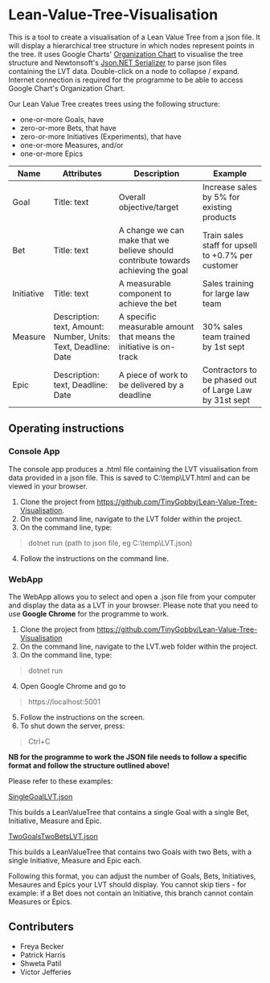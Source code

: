 # Lean-Value-Tree-Visualisation

This is a tool to create a visualisation of a Lean Value Tree from a json file. It will display a hierarchical tree structure in which nodes represent points in the tree.
It uses Google Charts' [Organization Chart](https://developers.google.com/chart/interactive/docs/gallery/orgchart) to visualise the tree structure and Newtonsoft's [Json.NET Serializer](https://www.newtonsoft.com/json) to parse json files containing the LVT data.
Double-click on a node to collapse / expand.  Internet connection is required for the programme to be able to access Google Chart's Organization Chart.

Our Lean Value Tree creates trees using the following structure:

- one-or-more Goals, have
- zero-or-more Bets, that have
- zero-or-more Initiatives (Experiments), that have
- one-or-more Measures, and/or
- one-or-more Epics

|Name	| Attributes |	Description	| Example |
|-----|------------|--------------|---------|
|Goal	|Title: text | Overall objective/target	| Increase sales by 5% for existing products |
|Bet	|Title: text |A change we can make that we believe should contribute towards achieving the goal	| Train sales staff for upsell to +0.7% per customer |
|Initiative	|Title: text	|A measurable component to achieve the bet	| Sales training for large law team|
|Measure	|Description: text, Amount: Number, Units: Text, Deadline: Date	| A specific measurable amount that means the initiative is on-track	| 30% sales team trained by 1st sept |
|Epic	| Description: text, Deadline: Date	| A piece of work to be delivered by a deadline	| Contractors to be phased out of Large Law by 31st sept|


## Operating instructions
### Console App
The console app produces a .html file containing the LVT visualisation from data provided in a json file.
This is saved to C:\temp\LVT.html and can be viewed in your browser.

1) Clone the project from https://github.com/TinyGobby/Lean-Value-Tree-Visualisation. 
2) On the command line, navigate to the LVT folder within the project.
3) On the command line, type:
> dotnet run (path to json file, eg C:\temp\LVT.json)
4) Follow the instructions on the command line.

	
### WebApp
The WebApp allows you to select and open a .json file from your computer and display the data as a LVT in your browser.
Please note that you need to use **Google Chrome** for the programme to work.

1) Clone the project from https://github.com/TinyGobby/Lean-Value-Tree-Visualisation
2) On the command line, navigate to the LVT.web folder within the project.
3) On the command line, type:
> dotnet run
4) Open Google Chrome and go to
> https://localhost:5001
5) Follow the instructions on the screen.
6) To shut down the server, press:
> Ctrl+C

**NB for the programme to work the JSON file needs to follow a specific format and follow the structure outlined above!**

Please refer to these examples:

[SingleGoalLVT.json](LVT/SingleBranchLVT.json)

This builds a LeanValueTree that contains a single Goal with a single Bet, Initiative, Measure and Epic.

[TwoGoalsTwoBetsLVT.json](LVT/TwoGoalsTwoBetsLVT.json)

This builds a LeanValueTree that contains two Goals with two Bets, with a single Initiative, Measure and Epic each.

Following this format, you can adjust the number of Goals, Bets, Initiatives, Mesaures and Epics your LVT should display.
You cannot skip tiers - for example: if a Bet does not contain an Initiative, this branch cannot contain Measures or Epics. 

## Contributers

- Freya Becker 
- Patrick Harris
- Shweta Patil
- Victor Jefferies
